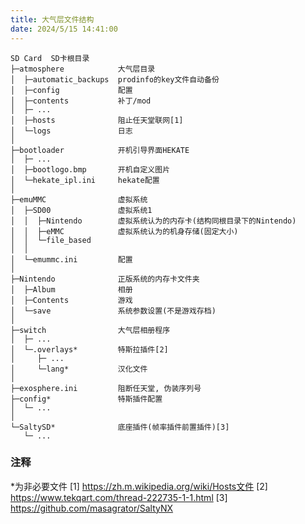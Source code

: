 ```yaml
---
title: 大气层文件结构
date: 2024/5/15 14:41:00
---
```


```
SD Card  SD卡根目录
├─atmosphere            大气层目录
│  ├─automatic_backups  prodinfo的key文件自动备份
│  ├─config             配置
│  ├─contents           补丁/mod
│  ├─ ...
│  ├─hosts              阻止任天堂联网[1]
│  └─logs               日志
│
├─bootloader            开机引导界面HEKATE
│  ├─ ...
│  ├─bootlogo.bmp       开机自定义图片
│  └─hekate_ipl.ini     hekate配置
│
├─emuMMC                虚拟系统
│  ├─SD00               虚拟系统1
│  │  ├─Nintendo        虚拟系统认为的内存卡(结构同根目录下的Nintendo)
│  │  ├─eMMC            虚拟系统认为的机身存储(固定大小)
│  │  └─file_based
│  │
│  └─emummc.ini         配置
│
├─Nintendo              正版系统的内存卡文件夹
│  ├─Album              相册
│  ├─Contents           游戏
│  └─save               系统参数设置(不是游戏存档)
│
├─switch                大气层相册程序
│  ├─ ...
│  └─.overlays*         特斯拉插件[2]
│     ├─ ...
│     └─lang*           汉化文件
│
├─exosphere.ini         阻断任天堂, 伪装序列号
├─config*               特斯插件配置
│  └─ ...
│
└─SaltySD*              底座插件(帧率插件前置插件)[3]
   └─ ...
```

### 注释

\*为非必要文件
[1] https://zh.m.wikipedia.org/wiki/Hosts文件
[2] https://www.tekqart.com/thread-222735-1-1.html
[3] https://github.com/masagrator/SaltyNX
